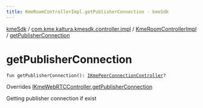 ```yaml
---
title: KmeRoomControllerImpl.getPublisherConnection - kmeSdk
---
```


[kmeSdk](../../index.html) / [com.kme.kaltura.kmesdk.controller.impl](../index.html) / [KmeRoomControllerImpl](index.html) / [getPublisherConnection](./get-publisher-connection.html)

# getPublisherConnection

`fun getPublisherConnection(): `[`IKmePeerConnectionController`](../../com.kme.kaltura.kmesdk.controller/-i-kme-peer-connection-controller/index.html)`?`

Overrides [IKmeWebRTCController.getPublisherConnection](../../com.kme.kaltura.kmesdk.controller/-i-kme-web-r-t-c-controller/get-publisher-connection.html)

Getting publisher connection if exist

